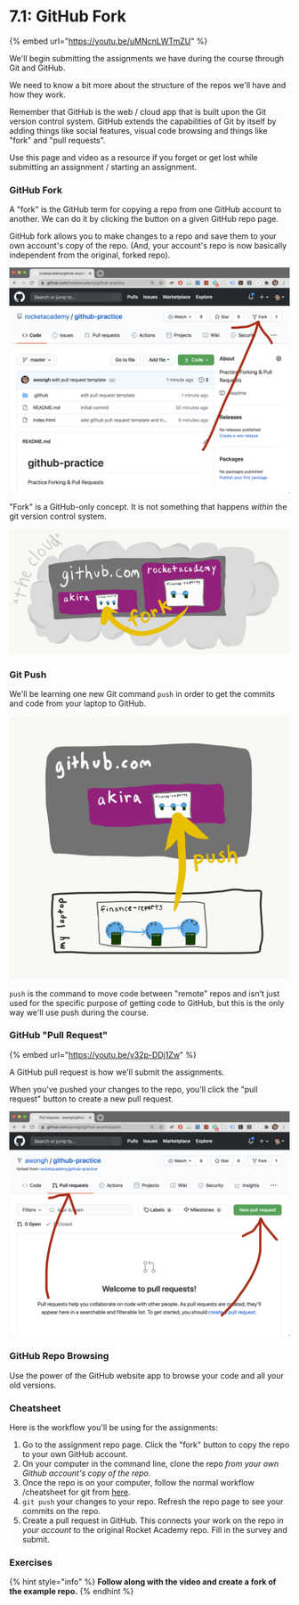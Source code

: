 # 7.1: GitHub Fork

{% embed url="https://youtu.be/uMNcnLWTmZU" %}

We'll begin submitting the assignments we have during the course through Git and GitHub.

We need to know a bit more about the structure of the repos we'll have and how they work.

Remember that GitHub is the web / cloud app that is built upon the Git version control system. GitHub extends the capabilities of Git by itself by adding things like social features, visual code browsing and things like "fork" and "pull requests".

Use this page and video as a resource if you forget or get lost while submitting an assignment / starting an assignment.

### GitHub Fork

A "fork" is the GitHub term for copying a repo from one GitHub account to another. We can do it by clicking the button on a given GitHub repo page.

GitHub fork allows you to make changes to a repo and save them to your own account's copy of the repo. \(And, your account's repo is now basically independent from the original, forked repo\).

![How to find the fork button on a repo page.](../.gitbook/assets/screen-shot-2020-08-19-at-10.23.10-pm%20%281%29.png)



"Fork" is a GitHub-only concept. It is not something that happens _within_ the git version control system. 

![A &quot;fork&quot; is when you copy a repo from another account to your own inside of GitHub.](../.gitbook/assets/github-fork.png)



### 

### Git Push

We'll be learning one new Git  command `push` in order to get the commits and code from your laptop to GitHub.

![](../.gitbook/assets/github-push.png)



 `push` is the command to move code between "remote" repos and isn't just used for the specific purpose of getting code to GitHub, but this is the only way we'll use push during the course.

### GitHub "Pull Request"

{% embed url="https://youtu.be/y32p-DDj1Zw" %}

A GitHub pull request is how we'll submit the assignments.

When you've pushed your changes to the repo, you'll click the "pull request" button to create a new pull request.

![How to find the pull request tab and new pull request button in GitHub.](../.gitbook/assets/screen-shot-2020-08-19-at-10.23.25-pm.png)

### GitHub Repo Browsing

Use the power of the GitHub website app to browse your code and all your old versions.

### Cheatsheet

Here is the workflow you'll be using for the assignments:

1. Go to the assignment repo page. Click the "fork" button to copy the repo to your own GitHub account.
2. On your computer in the command line, clone the repo _from your own Github account's copy of the repo._
3. Once the repo is on your computer, follow the normal workflow /cheatsheet for git from [here](../2-organising-and-managing-code-files/2-2-git.md#cheat-sheet). 
4. `git push` your changes to your repo. Refresh the repo page to see your commits on the repo.
5. Create a pull request in GitHub. This connects your work on the repo _in your account_ to the original Rocket Academy repo. Fill in the survey and submit.

### Exercises

{% hint style="info" %}
**Follow along with the video and create a fork of the example repo.**
{% endhint %}


